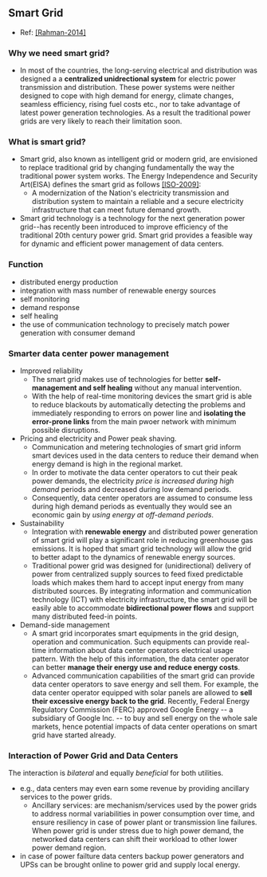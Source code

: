 ## Smart Grid

- Ref: [[Rahman-2014]](../../papers/RahmanLK14_Survey-Geo-LoadBalancing.md)

### Why we need smart grid?
- In most of the countries, the long-serving electrical and distribution was designed a a **centralized unidrectional system** for electric power transmission and distribution. These power systems were neither designed to cope with high demand for energy, climate changes, seamless efficiency, rising fuel costs etc., nor to take advantage of latest power generation technologies. As a result the traditional power grids are very likely to reach their limitation soon.

### What is smart grid?
- Smart grid, also known as intelligent grid or modern grid, are envisioned to replace traditional grid by changing fundamentally the way the traditional power system works. The Energy Independence and Security Art(EISA) defines the smart grid as follows [[ISO-2009]](http://www.iso-ne.com/pubs/whtpprs/smart_grid_report_021709_final.pdf):
  - A modernization of the Nation's electricity transmission and distribution system to maintain a reliable and a secure electricity infrastructure that can meet future demand growth.
- Smart grid technology is a technology for the next generation power grid--has recently been introduced to improve efficiency of the traditional 20th century power grid. Smart grid provides a feasible way for dynamic and efficient power management of data centers.

### Function
- distributed energy production
- integration with mass number of renewable energy sources
- self monitoring
- demand response
- self healing
- the use of communication technology to precisely match power generation with consumer demand

### Smarter data center power management
- Improved reliability
  - The smart grid makes use of technologies for better **self-management and self healing** without any manual intervention. 
  - With the help of real-time monitoring devices the smart grid is able to reduce blackouts by automatically detecting the problems and immediately responding to errors on power line and **isolating the error-prone links** from the main pwoer network with minimum possible disruptions.
- Pricing and electricity and Power peak shaving.
    - Communication and metering technologies of smart grid inform smart devices used in the data centers to reduce their demand when energy demand is high in the regional market. 
    - In order to motivate the data center operators to cut their peak power demands, the electricity *price is increased during high demand* periods and decreased during low demand periods.
    - Consequently, data center operators are assumed to consume less during high demand periods as eventually they would see an economic gain by *using energy at off-demand periods*.
 - Sustainability
    - Integration with **renewable energy** and distributed power generation of smart grid will play a significant role in reducing greenhouse gas emissions.  It is hoped that smart grid technology will allow the grid to better adapt to the dynamics of renewable energy sources.
    - Traditional power grid was designed for (unidirectional) delivery of power from centralized supply sources to feed fixed predictable loads which makes them hard to accept input energy from many distributed sources. By integrating information and communication technology (ICT) with electricity infrastructure, the smart grid will be easily able to accommodate **bidirectional power flows** and support many distributed feed-in points.
 - Demand-side management
    - A smart grid incorporates smart equipments in the grid design, operation and communication. Such equipments can provide real-time information about data center operators electrical usage pattern. With the help of this information, the data center operator can better **manage their energy use and reduce energy costs**.
    - Advanced communication capabilities of the smart grid can provide data center operators to save energy and sell them. For example, the data center operator equipped with solar panels are allowed to **sell their excessive energy back to the grid**. Recently, Federal Energy Regulatory Commission (FERC) approved Google Energy -- a subsidiary of Google Inc. -- to buy and sell energy on the whole sale markets, hence potential impacts of data center operations on smart grid have started already.

  
### Interaction of Power Grid and Data Centers
The interaction is *bilateral* and equally *beneficial* for both utilities.
- e.g., data centers may even earn some revenue by providing ancillary services to the power grids. 
  - Ancillary services: are mechanism/services used by the power grids to address normal variabilities in power consumption over time, and ensure resiliency in case of power plant or transmission line failures. When power grid is under stress due to high power demand, the networked data centers can shift their workload to other lower power demand region.
- in case of power failture data centers backup power generators and UPSs can be brought online to power grid and supply local energy.
    
  
  
